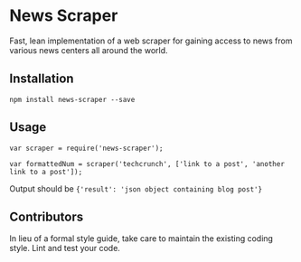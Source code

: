 News Scraper
=========

Fast, lean implementation of a web scraper for gaining access to news from various news centers all around the world.

## Installation

  `npm install news-scraper --save`

## Usage

    var scraper = require('news-scraper');

    var formattedNum = scraper('techcrunch', ['link to a post', 'another link to a post']);


  Output should be `{'result': 'json object containing blog post'}`


## Contributors

In lieu of a formal style guide, take care to maintain the existing coding style. Lint and test your code.

